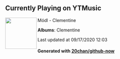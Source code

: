## Currently Playing on YTMusic

[<img align="left" width="100" src="https://lh3.googleusercontent.com/Sc7NQaPPwBtB_0Pt7aRPmYR_602KpVyBifcuPoLL4xk8_zrzZw8bie3A3P2kUXe929vL1s9S-fdn4cKr">](https://music.youtube.com/channel/UCjsGKg-bWppzfdQ9bSBCQ4A)

Módl - Clementine

**Albums**: Clementine

Last updated at 09/17/2020 12:03

#### Generated with [20chan/github-now](https://github.com/20chan/github-now)


<!--
**20chan/20chan** is a ✨ _special_ ✨ repository because its `README.md` (this file) appears on your GitHub profile.

Here are some ideas to get you started:

- 🔭 I’m currently working on ...
- 🌱 I’m currently learning ...
- 👯 I’m looking to collaborate on ...
- 🤔 I’m looking for help with ...
- 💬 Ask me about ...
- 📫 How to reach me: ...
- 😄 Pronouns: ...
- ⚡ Fun fact: ...
-->
